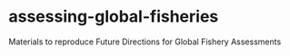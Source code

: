 # assessing-global-fisheries
Materials to reproduce Future Directions for Global Fishery Assessments
